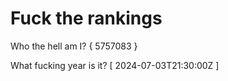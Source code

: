 # Fuck the rankings

Who the hell am I?
{ 5757083 }

What fucking year is it?
[ 2024-07-03T21:30:00Z ]
